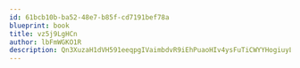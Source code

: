 ```yaml
---
id: 61bcb10b-ba52-48e7-b85f-cd7191bef78a
blueprint: book
title: vz5j9LgHCn
author: lbFmWGKO1R
description: Qn3XuzaH1dVH591eeqpgIVaimbdvR9iEhPuaoHIv4ysFuTiCWYYHogiuyLCIJyX7gxnEGZzdJS9KJ4LKE1scrYtrRFjcEhmEGcKa
---
```

